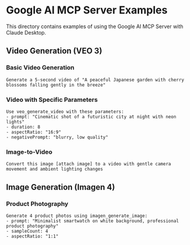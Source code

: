 # Google AI MCP Server Examples

This directory contains examples of using the Google AI MCP Server with Claude Desktop.

## Video Generation (VEO 3)

### Basic Video Generation
```
Generate a 5-second video of "A peaceful Japanese garden with cherry blossoms falling gently in the breeze"
```

### Video with Specific Parameters
```
Use veo_generate_video with these parameters:
- prompt: "Cinematic shot of a futuristic city at night with neon lights"
- duration: 8
- aspectRatio: "16:9"
- negativePrompt: "blurry, low quality"
```

### Image-to-Video
```
Convert this image [attach image] to a video with gentle camera movement and ambient lighting changes
```

## Image Generation (Imagen 4)

### Product Photography
```
Generate 4 product photos using imagen_generate_image:
- prompt: "Minimalist smartwatch on white background, professional product photography"
- sampleCount: 4
- aspectRatio: "1:1"
```